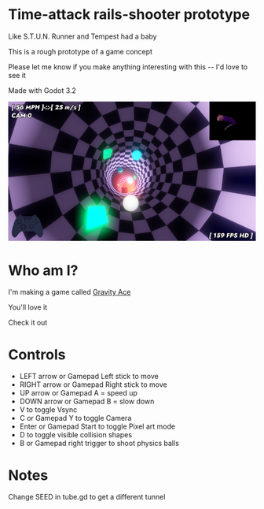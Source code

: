 # Time-attack rails-shooter prototype

Like S.T.U.N. Runner and Tempest had a baby

This is a rough prototype of a game concept

Please let me know if you make anything interesting with this -- I'd love to see it

Made with Godot 3.2

![Screenshot](https://github.com/jotson/tunnel-shooter/blob/main/screenshot.png?raw=true)

# Who am I?

I'm making a game called [Gravity Ace](https://gravityace.com)

You'll love it

Check it out

# Controls

* LEFT arrow or Gamepad Left stick to move
* RIGHT arrow or Gamepad Right stick to move
* UP arrow or Gamepad A = speed up
* DOWN arrow or Gamepad B = slow down
* V to toggle Vsync
* C or Gamepad Y to toggle Camera
* Enter or Gamepad Start to toggle Pixel art mode
* D to toggle visible collision shapes
* B or Gamepad right trigger to shoot physics balls

# Notes

Change SEED in tube.gd to get a different tunnel
